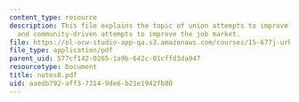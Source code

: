 ```yaml
---
content_type: resource
description: This file explains the topic of union attempts to improve jobs for workers,
  and community-driven attempts to improve the job market.
file: https://ol-ocw-studio-app-qa.s3.amazonaws.com/courses/15-677j-urban-labor-markets-and-employment-policy-spring-2005/aaedb792aff373149de6b21e1942fb80_notes8.pdf
file_type: application/pdf
parent_uid: 577cf142-0265-1a9b-642c-01cffd3da947
resourcetype: Document
title: notes8.pdf
uid: aaedb792-aff3-7314-9de6-b21e1942fb80
---
```

